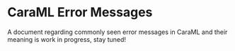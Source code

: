# CaraML Error Messages

A document regarding commonly seen error messages in CaraML and their meaning is work in progress, stay tuned!
